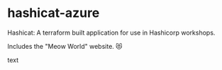 # hashicat-azure
Hashicat: A terraform built application for use in Hashicorp workshops.

Includes the "Meow World" website. 😻

text